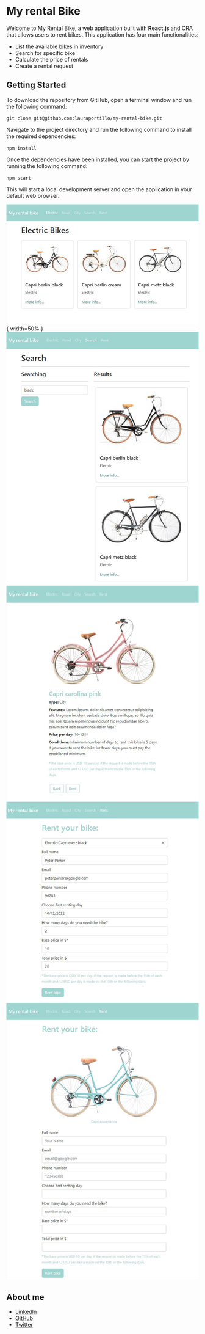 # My rental Bike

Welcome to My Rental Bike, a web application built with **React.js** and CRA that allows users to rent bikes. This application has four main functionalities:

- List the available bikes in inventory
- Search for specific bike
- Calculate the price of rentals
- Create a rental request

## Getting Started

To download the repository from GitHub, open a terminal window and run the following command:

    git clone git@github.com:lauraportillo/my-rental-bike.git

Navigate to the project directory and run the following command to install the required dependencies:

    npm install

Once the dependencies have been installed, you can start the project by running the following command:

    npm start

This will start a local development server and open the application in your default web browser.


![electric bikes](https://github.com/lauraportillo/my-rental-bike/blob/master/src/images/bike1.jpg){ width=50% }
![search bikes](https://github.com/lauraportillo/my-rental-bike/blob/master/src/images/bike2.jpg)
![detail bike](https://github.com/lauraportillo/my-rental-bike/blob/master/src/images/bike3.jpg)
![rent form](https://github.com/lauraportillo/my-rental-bike/blob/master/src/images/bike4.jpg)
![rent form bike](https://github.com/lauraportillo/my-rental-bike/blob/master/src/images/bike5.jpg)


## About me

- [LinkedIn](https://www.linkedin.com/in/laura-portillo-rodr%C3%ADguez-21965a86/)
- [GitHub](https://github.com/lauraportillo)
- [Twitter](https://twitter.com/LauraPo02860847)
